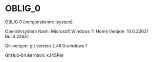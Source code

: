 # OBLIG_0
OBLIG 0 (versjonskontrollsystem)

Operativsystem
Navn: Microsoft Windows 11 Home
Versjon: 10.0.22631 Build 22631

Git-versjon: git version 2.46.0.windows.1

GitHub-brukernavn: kJ4SPer

